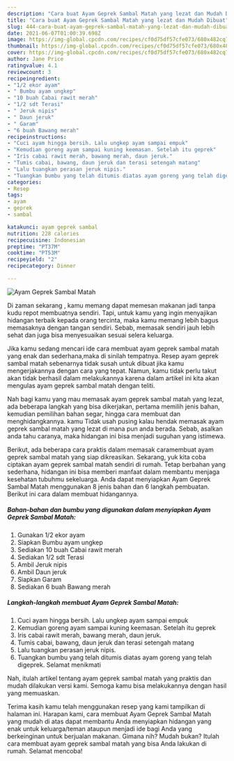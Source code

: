 ```yaml
---
description: "Cara buat Ayam Geprek Sambal Matah yang lezat dan Mudah Dibuat"
title: "Cara buat Ayam Geprek Sambal Matah yang lezat dan Mudah Dibuat"
slug: 444-cara-buat-ayam-geprek-sambal-matah-yang-lezat-dan-mudah-dibuat
date: 2021-06-07T01:00:39.698Z
image: https://img-global.cpcdn.com/recipes/cf0d75df57cfe073/680x482cq70/ayam-geprek-sambal-matah-foto-resep-utama.jpg
thumbnail: https://img-global.cpcdn.com/recipes/cf0d75df57cfe073/680x482cq70/ayam-geprek-sambal-matah-foto-resep-utama.jpg
cover: https://img-global.cpcdn.com/recipes/cf0d75df57cfe073/680x482cq70/ayam-geprek-sambal-matah-foto-resep-utama.jpg
author: Jane Price
ratingvalue: 4.1
reviewcount: 3
recipeingredient:
- "1/2 ekor ayam"
- " Bumbu ayam ungkep"
- "10 buah Cabai rawit merah"
- "1/2 sdt Terasi"
- " Jeruk nipis"
- " Daun jeruk"
- " Garam"
- "6 buah Bawang merah"
recipeinstructions:
- "Cuci ayam hingga bersih. Lalu ungkep ayam sampai empuk"
- "Kemudian goreng ayam sampai kuning keemasan. Setelah itu geprek"
- "Iris cabai rawit merah, bawang merah, daun jeruk."
- "Tumis cabai, bawang, daun jeruk dan terasi setengah matang"
- "Lalu tuangkan perasan jeruk nipis."
- "Tuangkan bumbu yang telah ditumis diatas ayam goreng yang telah digeprek. Selamat menikmati"
categories:
- Resep
tags:
- ayam
- geprek
- sambal

katakunci: ayam geprek sambal 
nutrition: 228 calories
recipecuisine: Indonesian
preptime: "PT37M"
cooktime: "PT53M"
recipeyield: "2"
recipecategory: Dinner

---
```



![Ayam Geprek Sambal Matah](https://img-global.cpcdn.com/recipes/cf0d75df57cfe073/680x482cq70/ayam-geprek-sambal-matah-foto-resep-utama.jpg)

Di zaman  sekarang , kamu memang dapat memesan makanan jadi tanpa kudu repot membuatnya sendiri. Tapi, untuk kamu yang ingin menyajikan hidangan terbaik kepada orang tercinta, maka kamu memang lebih bagus memasaknya dengan tangan sendiri. Sebab, memasak sendiri jauh lebih sehat dan juga bisa menyesuaikan sesuai selera keluarga.

Jika kamu sedang mencari ide cara membuat ayam geprek sambal matah yang enak dan sederhana,maka di sinilah tempatnya. Resep ayam geprek sambal matah  sebenarnya tidak susah untuk dibuat jika kamu mengerjakannya dengan cara yang tepat. Namun, kamu tidak perlu takut akan tidak berhasil dalam melakukannya 
karena dalam artikel ini kita akan mengulas ayam geprek sambal matah dengan teliti.  



Nah bagi kamu yang mau memasak ayam geprek sambal matah yang lezat, ada beberapa langkah yang bisa dikerjakan, pertama memilih jenis bahan, kemudian pemilihan bahan segar, hingga cara membuat dan menghidangkannya. kamu Tidak usah pusing kalau hendak memasak ayam geprek sambal matah yang lezat di mana pun anda berada. Sebab, asalkan anda  tahu caranya, maka hidangan ini bisa menjadi suguhan yang istimewa.

Berikut, ada beberapa cara praktis  dalam memasak caramembuat ayam geprek sambal matah yang siap dikreasikan. Sekarang, yuk kita coba ciptakan ayam geprek sambal matah sendiri di rumah. Tetap berbahan yang sederhana, hidangan ini bisa memberi manfaat dalam membantu menjaga kesehatan tubuhmu sekeluarga. Anda dapat menyiapkan Ayam Geprek Sambal Matah menggunakan 8 jenis bahan dan 6 langkah pembuatan. Berikut ini cara dalam membuat hidangannya.

<!--inarticleads1-->

##### Bahan-bahan dan bumbu yang digunakan dalam menyiapkan Ayam Geprek Sambal Matah:

1. Gunakan 1/2 ekor ayam
1. Siapkan  Bumbu ayam ungkep
1. Sediakan 10 buah Cabai rawit merah
1. Sediakan 1/2 sdt Terasi
1. Ambil  Jeruk nipis
1. Ambil  Daun jeruk
1. Siapkan  Garam
1. Sediakan 6 buah Bawang merah




<!--inarticleads2-->

##### Langkah-langkah membuat Ayam Geprek Sambal Matah:

1. Cuci ayam hingga bersih. Lalu ungkep ayam sampai empuk
1. Kemudian goreng ayam sampai kuning keemasan. Setelah itu geprek
1. Iris cabai rawit merah, bawang merah, daun jeruk.
1. Tumis cabai, bawang, daun jeruk dan terasi setengah matang
1. Lalu tuangkan perasan jeruk nipis.
1. Tuangkan bumbu yang telah ditumis diatas ayam goreng yang telah digeprek. Selamat menikmati




Nah, itulah artikel tentang  ayam geprek sambal matah  yang praktis dan mudah dilakukan versi kami. Semoga kamu bisa melakukannya dengan hasil yang memuaskan. 

Terima kasih kamu telah menggunakan resep yang kami tampilkan di halaman ini. Harapan kami, cara membuat  Ayam Geprek Sambal Matah yang mudah di atas dapat membantu Anda menyiapkan hidangan yang enak untuk keluarga/teman ataupun menjadi ide bagi Anda yang berkeinginan untuk berjualan makanan. Gimana nih? Mudah bukan? Itulah cara membuat ayam geprek sambal matah yang bisa Anda lakukan di rumah. Selamat mencoba!


